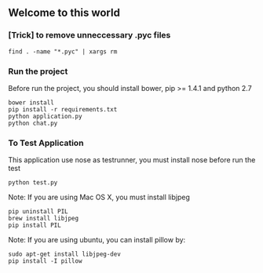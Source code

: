 ## Welcome to this world

### [Trick] to remove unneccessary .pyc files

	find . -name "*.pyc" | xargs rm

### Run the project

Before run the project, you should install bower, pip >= 1.4.1 and python 2.7

	bower install
	pip install -r requirements.txt
	python application.py
	python chat.py

### To Test Application

This application use nose as testrunner, you must install nose before run the test

	python test.py

Note: If you are using Mac OS X, you must install libjpeg

	pip uninstall PIL
	brew install libjpeg
	pip install PIL

Note: If you are using ubuntu, you can install pillow by:

    sudo apt-get install libjpeg-dev
    pip install -I pillow

